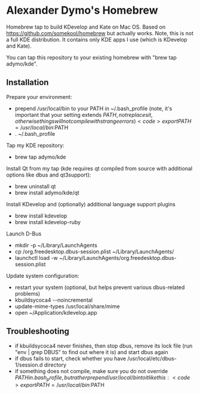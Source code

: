 Alexander Dymo's Homebrew
=========================
Homebrew tap to build KDevelop and Kate on Mac OS. Based on https://github.com/somekool/homebrew but actually works. Note, this is not a full KDE distribution. It contains only KDE apps I use (which is KDevelop and Kate).

You can tap this repository to your existing homebrew with "brew tap adymo/kde".

Installation
------------

Prepare your environment:

* prepend /usr/local/bin to your PATH in ~/.bash_profile (note, it's important that your setting extends $PATH, not replaces it, otherwise things will not compile with strange errors)  
  <code>export PATH=/usr/local/bin:$PATH</code>
* . ~/.bash_profile

Tap my KDE repository:

* brew tap adymo/kde

Install Qt from my tap (kde requires qt compiled from source with additional options like dbus and qt3support):

* brew uninstall qt
* brew install adymo/kde/qt 

Install KDevelop and (optionally) additional language support plugins

* brew install kdevelop
* brew install kdevelop-ruby

Launch D-Bus
* mkdir -p ~/Library/LaunchAgents
* cp <dbus cellar dir>/org.freedesktop.dbus-session.plist ~/Library/LaunchAgents/
* launchctl load -w ~/Library/LaunchAgents/org.freedesktop.dbus-session.plist

Update system configuration:

* restart your system (optional, but helps prevent various dbus-related problems)
* kbuildsycoca4 --noincremental
* update-mime-types /usr/local/share/mime
* open ~/Application/kdevelop.app

Troubleshooting
---------------

* if kbuildsycoca4 never finishes, then stop dbus, remove its lock file (run "env | grep DBUS" to find out where it is) and start dbus again
* if dbus fails to start, check whether you have /usr/local/etc/dbus-1/session.d directory
* if something does not compile, make sure you do not override $PATH in .bash_profile, but rather prepend /usr/local/bin to it like this:  
  <code>export PATH=/usr/local/bin:$PATH</code>
